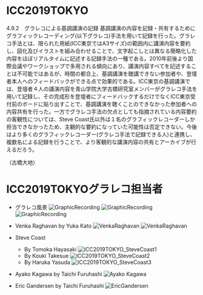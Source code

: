 # ICC2019TOKYO

4.9.2　グラレコによる基調講演の記録
基調講演の内容を記録・共有するためにグラフィックレコーディング(以下グラレコ)手法を用いて記録を行った。グラレコ手法とは、限られた用紙(ICC東京ではA3サイズ)の範囲内に講演内容を要約し、図化及びイラストを組み合わせることで、文字起こしとは異なる簡略化した内容をほぼリアルタイムに記述する記録手法の一種である。2010年前後より国際会議やワークショップで多用される傾向にあり、講演内容すべてを記述することは不可能ではあるが、時間の都合上、基調講演を聴講できない参加者や、登壇者本人へのフィードバックができる点で効果的である。ICC東京の基調講演では、登壇者４人の講演内容を青山学院大学古橋研究室メンバーがグラレコ手法を用いて記録し、その完成形を登壇者にフィードバックするだけでなくICC東京受付前のボードに貼り出すことで、基調講演を聴くことのできなかった参加者への内容共有を行った。一方でグラレコ手法の欠点としても指摘されている内容要約の客観性については、Steve Coast氏以外は１名のグラフィックレコーダーしか担当できなかったため、主観的な要約になっていた可能性は否定できない。今後はより多くのグラフィックレコーダー(グラレコ手法で記録できる人)と連携し、複数名による記録を行うことで、より客観的な講演内容の共有とアーカイブが行えるだろう。

（古橋大地）


# ICC2019TOKYOグラレコ担当者

* グラレコ風景
![GraphicRecording](https://github.com/furuhashilab/grareco/blob/master/ICC2019TOKYO/ICC2019TOKYO_graphicrecording.jpg?raw=true)
![GraphicRecording](https://github.com/furuhashilab/grareco/blob/master/ICC2019TOKYO/ICC2019TOKYO_graphicrecordings.jpg?raw=true)
![GraphicRecording](https://github.com/furuhashilab/grareco/blob/master/ICC2019TOKYO/ICC2019TOKYO_graphicrecordings2.jpg?raw=true)

* Venka Raghavan by Yuka Kato
![VenkaRaghavan](https://github.com/furuhashilab/grareco/blob/master/ICC2019TOKYO/ICC2019TOKYO_VenkaRaghavan.jpg?raw=true)
![VenkaRaghavan](https://github.com/furuhashilab/grareco/blob/master/ICC2019TOKYO/ICC2019TOKYO_VenkaRaghavan3.jpg?raw=true)


* Steve Coast
   * By Tomoka Hayasaki
![ICC2019TOKYO_SteveCoast1](https://github.com/furuhashilab/grareco/blob/master/ICC2019TOKYO/ICC2019TOKYO_SteveCoast1.jpg?raw=true)
   * By Kouki Takesue
![ICC2019TOKYO_SteveCoast2](https://github.com/furuhashilab/grareco/blob/master/ICC2019TOKYO/ICC2019TOKYO_SteveCoast2.jpg?raw=true)
   * By Haruka Yasuda
![ICC2019TOKYO_SteveCoast3](https://github.com/furuhashilab/grareco/blob/master/ICC2019TOKYO/ICC2019TOKYO_SteveCoast3.jpg?raw=true)

* Ayako Kagawa by Taichi Furuhashi
![Ayako Kagawa](https://github.com/furuhashilab/grareco/blob/master/ICC2019TOKYO/ICC2019TOKYO_AyakoKagawa.jpg?raw=true)

* Eric Gandersen by Taichi Furuhashi
![EricGandersen](https://github.com/furuhashilab/grareco/blob/master/ICC2019TOKYO/ICC2019TOKYO_EricGandersenSCAN-1275.jpg?raw=true)

